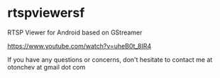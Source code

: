 rtspviewersf
============

RTSP Viewer for Android based on GStreamer

https://www.youtube.com/watch?v=uheB0t_8IR4

If you have any questions or concerns, don't hesitate to contact me at otonchev at gmail dot com
